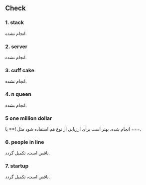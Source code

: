 ## Check

### 1. stack

انجام نشده.

### 2. server

انجام نشده.

### 3. cuff cake

انجام نشده.

### 4. n queen

انجام نشده.

### 5 one million dollar

انجام شده. بهتر است برای ارزیابی از نوع هم استفاده شود مثل !== یا ===.

### 6. people in line

ناقص است، تکمیل گردد.


### 7. startup

ناقص است، تکمیل گردد.